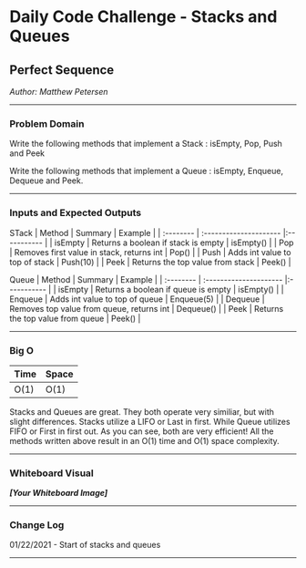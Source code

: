 # Daily Code Challenge - Stacks and Queues

## Perfect Sequence
*Author: Matthew Petersen*

---

### Problem Domain

Write the following methods that implement a Stack : isEmpty, Pop, Push and Peek

Write the following methods that implement a Queue : isEmpty, Enqueue, Dequeue and Peek.

---

### Inputs and Expected Outputs
STack
| Method | Summary | Example | 
| :-------- | :--------------------- |:----------- |
| isEmpty | Returns a boolean if stack is empty | isEmpty() |
| Pop | Removes first value in stack, returns int | Pop() |
| Push | Adds int value to top of stack | Push(10) |
| Peek | Returns the top value from stack | Peek() |

Queue
| Method | Summary | Example | 
| :-------- | :--------------------- |:----------- |
| isEmpty | Returns a boolean if queue is empty | isEmpty() |
| Enqueue | Adds int value to top of queue | Enqueue(5) |
| Dequeue | Removes top value from queue, returns int | Dequeue() |
| Peek | Returns the top value from queue | Peek() |

---

### Big O


| Time | Space |
| :----------- | :----------- |
| O(1) | O(1) |

Stacks and Queues are great. They both operate very similiar, but with slight differences. Stacks utilize a LIFO or Last in first. While Queue utilizes FIFO or First in first out. As you can see, both are very efficient! All the methods written above result in an O(1) time and O(1) space complexity.

---


### Whiteboard Visual
***[Your Whiteboard Image]***


---

### Change Log
01/22/2021 - Start of stacks and queues

---
